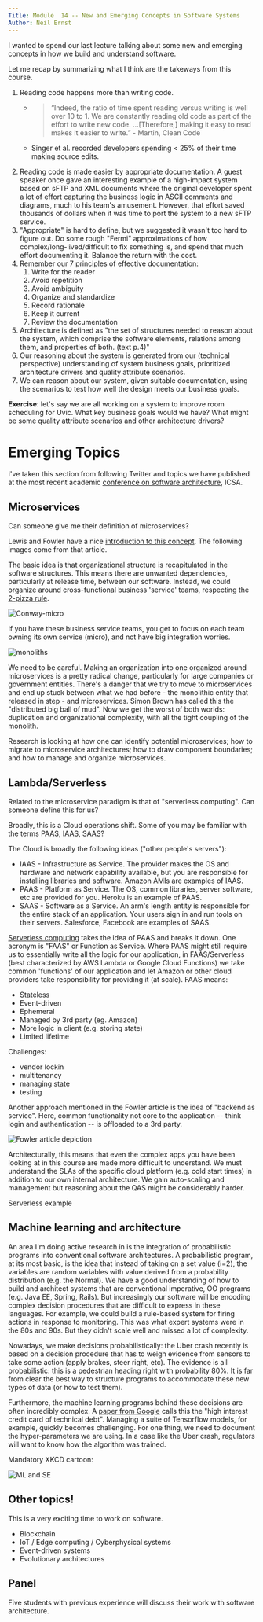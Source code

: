 ```yaml
---
Title: Module  14 -- New and Emerging Concepts in Software Systems
Author: Neil Ernst
---
```


I wanted to spend our last lecture talking about some new and emerging concepts in how we build and understand software.

Let me recap by summarizing what I think are the takeways from this course.

1. Reading code happens more than writing code. 
	- > “Indeed, the ratio of time spent reading versus writing is well over 10 to 1. We are constantly reading old code as part of the effort to write new code. ...[Therefore,] making it easy to read makes it easier to write.” - Martin, Clean Code
	
	- Singer et al. recorded developers spending < 25% of their time making source edits.
2. Reading code is made easier by appropriate documentation. A guest speaker once gave an interesting example of a high-impact system based on sFTP and XML documents where the original developer spent a lot of effort capturing the business logic in ASCII comments and diagrams, much to his team's amusement. However, that effort saved thousands of dollars when it was time to port the system to a new sFTP service.
3. "Appropriate" is hard to define, but we suggested it wasn't too hard to figure out. Do some rough "Fermi" approximations of how complex/long-lived/difficult to fix something is, and spend that much effort documenting it. Balance the return with the cost. 
4. Remember our 7 principles of effective documentation:
	1. Write for the reader
	2. Avoid repetition
	3. Avoid ambiguity
	4. Organize and standardize
	5. Record rationale
	6. Keep it current 
	7. Review the documentation
5. Architecture is defined as "the set of structures needed to reason about the system, which comprise the software elements, relations among them, and properties of both. (text p.4)"
6. Our reasoning about the system is generated from our (technical perspective) understanding of system business goals, prioritized architecture drivers and quality attribute scenarios. 
7. We can reason about our system, given suitable documentation, using the scenarios to test how well the design meets our business goals. 

**Exercise**: let's say we are all working on a system to improve room scheduling for Uvic. What key business goals would we have? What might be some quality attribute scenarios and other architecture drivers?


# Emerging Topics

I've taken this section from following Twitter and topics we have published at the most recent academic [conference on software architecture](http://icsa-conferences.org/2018), ICSA.

## Microservices
Can someone give me their definition of microservices? 

Lewis and Fowler have a nice [introduction to this concept](https://martinfowler.com/articles/microservices.html). The following images come from that article. 

The basic idea is that organizational structure is recapitulated in the software structures. This means there are unwanted dependencies, particularly at release time, between our software. Instead, we could organize around cross-functional business 'service' teams, respecting the [2-pizza rule](http://blog.jasoncrawford.org/two-pizza-teams). 

![Conway-micro](img/fowler-conway.png "test")

If you have these business service teams, you get to focus on each team owning its own service (micro), and not have big integration worries. 

![monoliths](img/decentralised-data.png)

We need to be careful. Making an organization into one organized around microservices is a pretty radical change, particularly for large companies or government entities. There's a danger that we try to move to microservices and end up stuck between what we had before - the monolithic entity that released in step - and microservices. Simon Brown has called this the "distributed big ball of mud". Now we get the worst of both worlds: duplication and organizational complexity, with all the tight coupling of the monolith. 

Research is looking at how one can identify potential microservices; how to migrate to microservice architectures; how to draw component boundaries; and how to manage and organize microservices. 

## Lambda/Serverless
Related to the microservice paradigm is that of "serverless computing". Can someone define this for us? 

Broadly, this is a Cloud operations shift. Some of you may be familiar with the terms PAAS, IAAS, SAAS?

The Cloud is broadly the following ideas ("other people's servers"):

* IAAS - Infrastructure as Service. The provider makes the OS and hardware and network capability available, but you are responsible for installing libraries and software. Amazon AMIs are examples of IAAS. 
* PAAS - Platform as Service. The OS, common libraries, server software, etc are provided for you. Heroku is an example of PAAS.
* SAAS - Software as a Service. An arm's length entity is responsible for the entire stack of an application. Your users sign in and run tools on their servers. Salesforce, Facebook are examples of SAAS.

[Serverless computing](https://martinfowler.com/articles/serverless.html) takes the idea of PAAS and breaks it down. One acronym is "FAAS" or Function as Service. Where PAAS might still require us to essentially write all the logic for our application, in FAAS/Serverless (best characterized by AWS Lambda or Google Cloud Functions) we take common 'functions' of our application and let Amazon or other cloud providers take responsibility for providing it (at scale). FAAS means:

- Stateless
- Event-driven
- Ephemeral 
- Managed by 3rd party (eg. Amazon)
- More logic in client (e.g. storing state)
- Limited lifetime

Challenges:

- vendor lockin
- multitenancy
- managing state
- testing

Another approach mentioned in the Fowler article is the idea of "backend as service". Here, common functionality not core to the application -- think login and authentication -- is offloaded to a 3rd party. 

![Fowler article depiction](img/serverless.png)

Architecturally, this means that even the complex apps you have been looking at in this course are made more difficult to understand. We must understand the SLAs of the specific cloud platform (e.g. cold start times) in addition to our own internal architecture. We gain auto-scaling and management but reasoning about the QAS might be considerably harder. 

Serverless example

## Machine learning and architecture

An area I'm doing active research in is the integration of probabilistic programs into conventional software architectures. A probabilistic program, at its most basic, is the idea that instead of taking on a set value (i=2), the variables are random variables with value derived from a probability distribution (e.g. the Normal). We have a good understanding of how to build and architect systems that are conventional imperative, OO programs (e.g. Java EE, Spring, Rails). But increasingly our software will be encoding complex decision procedures that are difficult to express in these languages. For example, we could build a rule-based system for firing actions in response to monitoring. This was what expert systems were in the 80s and 90s. But they didn't scale well and missed a lot of complexity. 

Nowadays, we make decisions probabilistically: the Uber crash recently is based on a decision procedure that has to weigh evidence from sensors to take some action (apply brakes, steer right, etc). The evidence is all probabilistic: this is a pedestrian heading right with probability 80%. It is far from clear the best way to structure programs to accommodate these new types of data (or how to test them). 

Furthermore, the machine learning programs behind these decisions are often incredibly complex. A [paper from Google](https://research.google.com/pubs/pub43146.html) calls this the "high interest credit card of technical debt".  Managing a suite of Tensorflow models, for example, quickly becomes challenging. For one thing, we need to document the hyper-parameters we are using. In a case like the Uber crash, regulators will want to know how the algorithm was trained. 

Mandatory XKCD cartoon:

![ML and SE](img/machine_learning.png)

## Other topics!

This is a very exciting time to work on software. 

* Blockchain
* IoT / Edge computing / Cyberphysical systems
* Event-driven systems
* Evolutionary architectures

## Panel
Five students with previous experience will discuss their work with software architecture. 

